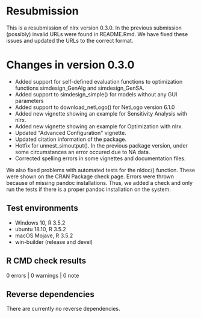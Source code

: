 # Resubmission

This is a resubmission of nlrx version 0.3.0.
In the previous submission (possibly) invalid URLs were found in README.Rmd.
We have fixed these issues and updated the URLs to the correct format.

# Changes in version 0.3.0

* Added support for self-defined evaluation functions to optimization functions simdesign_GenAlg and simdesign_GenSA.
* Added support to simdesign_simple() for models without any GUI parameters
* Added support to download_netLogo() for NetLogo version 6.1.0
* Added new vignette showing an example for Sensitivity Analysis with nlrx.
* Added new vignette showing an example for Optimization with nlrx.
* Updated "Advanced Configuration" vignette.
* Updated citation information of the package.
* Hotfix for unnest_simoutput(). In the previous package version, under some circumstances an error occured due to NA data.
* Corrected spelling errors in some vignettes and documentation files.

We also fixed problems with automated tests for the nldoc() function.
These were shown on the CRAN Package check page.
Errors were thrown because of missing pandoc installations.
Thus, we added a check and only run the tests if there is a proper pandoc installation on the system.

## Test environments
* Windows 10, R 3.5.2
* ubuntu 18.10, R 3.5.2
* macOS Mojave, R 3.5.2
* win-builder (release and devel)

## R CMD check results

0 errors | 0 warnings | 0 note

## Reverse dependencies

There are currently no reverse dependencies.
